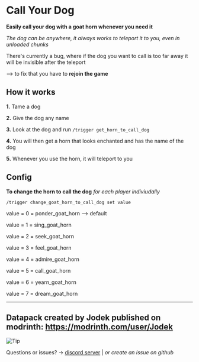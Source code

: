 # Call Your Dog

**Easily call your dog with a goat horn whenever you need it**

_The dog can be anywhere, it always works to teleport it to you, even in unloaded chunks_

There's currently a bug, where if the dog you want to call is too far away it will be invisible after the teleport 

--> to fix that you have to **rejoin the game**

## How it works

**1.** Tame a dog

**2.** Give the dog any name

**3.** Look at the dog and run `/trigger get_horn_to_call_dog`

**4.** You will then get a horn that looks enchanted and has the name of the dog

**5.** Whenever you use the horn, it will teleport to you

## Config

**To change the horn to call the dog** _for each player indiviudally_

```
/trigger change_goat_horn_to_call_dog set value
```
value = 0 = ponder_goat_horn --> default

value = 1 = sing_goat_horn

value = 2 = seek_goat_horn

value = 3 = feel_goat_horn

value = 4 = admire_goat_horn

value = 5 = call_goat_horn

value = 6 = yearn_goat_horn

value = 7 = dream_goat_horn

---

## Datapack created by Jodek published on modrinth: https://modrinth.com/user/Jodek

<picture>
   <source media="(prefers-color-scheme: light)" srcset="https://raw.githubusercontent.com/Mqxx/GitHub-Markdown/main/blockquotes/badge/light-theme/tip.svg">
  <img alt="Tip" src="https://raw.githubusercontent.com/Mqxx/GitHub-Markdown/main/blockquotes/badge/dark-theme/tip.svg">
 </picture><br>
 
Questions or issues? -> [discord server](https://discord.gg/z2n3qTzQY6) | _or create an issue on github_
